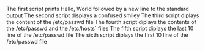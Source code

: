 The first script prints Hello, World followed by a new line to the standard output
The second script displays a confused smiley
The third script diplays the content of the /etc/passwd file
The fourth script diplays the contents of the /etc/passwd and the /etc/hosts` files
The fifth script diplays the last 10 line of the /etc/passwd file
The sixth script diplays the first 10 line of the /etc/passwd file
